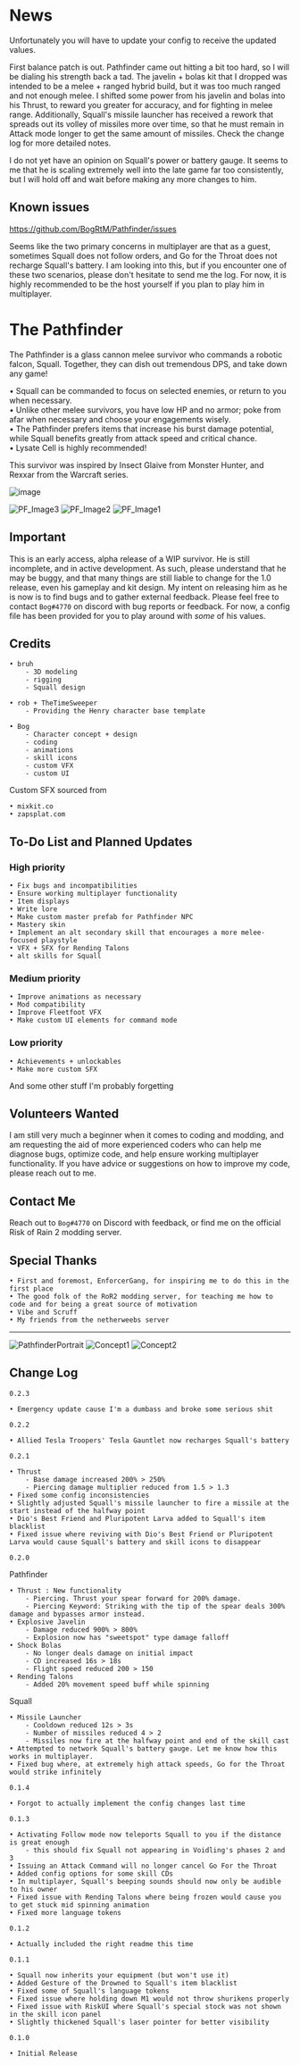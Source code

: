 # News
Unfortunately you will have to update your config to receive the updated values.

First balance patch is out. Pathfinder came out hitting a bit too hard, so I will be dialing his strength back a tad. The javelin + bolas kit that I dropped was intended to be a melee + ranged hybrid build, but it was too much ranged and not enough melee. I shifted some power from his javelin and bolas into his Thrust, to reward you greater for accuracy, and for fighting in melee range. Additionally, Squall's missile launcher has received a rework that spreads out its volley of missiles more over time, so that he must remain in Attack mode longer to get the same amount of missiles. Check the change log for more detailed notes.

I do not yet have an opinion on Squall's power or battery gauge. It seems to me that he is scaling extremely well into the late game far too consistently, but I will hold off and wait before making any more changes to him.

## Known issues
https://github.com/BogRtM/Pathfinder/issues

Seems like the two primary concerns in multiplayer are that as a guest, sometimes Squall does not follow orders, and Go for the Throat does not recharge Squall's battery. I am looking into this, but if you encounter one of these two scenarios, please don't hesitate to send me the log. For now, it is highly recommended to be the host yourself if you plan to play him in multiplayer.

# The Pathfinder 
The Pathfinder is a glass cannon melee survivor who commands a robotic falcon, Squall. Together, they can dish out tremendous DPS, and take down any game!

• Squall can be commanded to focus on selected enemies, or return to you when necessary.<br/>
• Unlike other melee survivors, you have low HP and no armor; poke from afar when necessary and choose your engagements wisely.<br/>
• The Pathfinder prefers items that increase his burst damage potential, while Squall benefits greatly from attack speed and critical chance.<br/>
• Lysate Cell is highly recommended!

This survivor was inspired by Insect Glaive from Monster Hunter, and Rexxar from the Warcraft series.

![image](https://user-images.githubusercontent.com/55299061/182016018-01f87dca-f87a-4b41-a582-06d1b4d28c5b.png)

![PF_Image3](https://user-images.githubusercontent.com/55299061/181102681-2d86e7df-3009-4755-83aa-750fe811c9e6.png)
![PF_Image2](https://user-images.githubusercontent.com/55299061/181102712-5d287fe8-1e36-4504-b19c-397af44fa6a2.png)
![PF_Image1](https://user-images.githubusercontent.com/55299061/181102728-f211865b-aee2-4930-82af-c6302d006d23.png)

## Important
This is an early access, alpha release of a WIP survivor. He is still incomplete, and in active development. As such, please understand that he may be buggy, and that many things are still liable to change for the 1.0 release, even his gameplay and kit design. My intent on releasing him as he is now is to find bugs and to gather external feedback. Please feel free to contact `Bog#4770` on discord with bug reports or feedback. For now, a config file has been provided for you to play around with *some* of his values.

## Credits
```
• bruh
    - 3D modeling
    - rigging
    - Squall design
    
• rob + TheTimeSweeper
    - Providing the Henry character base template
    
• Bog
    - Character concept + design
    - coding
    - animations
    - skill icons
    - custom VFX
    - custom UI
```
Custom SFX sourced from
```
• mixkit.co
• zapsplat.com
```

## To-Do List and Planned Updates
### High priority
```
• Fix bugs and incompatibilities
• Ensure working multiplayer functionality
• Item displays
• Write lore
• Make custom master prefab for Pathfinder NPC
• Mastery skin
• Implement an alt secondary skill that encourages a more melee-focused playstyle
• VFX + SFX for Rending Talons
• alt skills for Squall
```
### Medium priority
```
• Improve animations as necessary
• Mod compatibility
• Improve Fleetfoot VFX
• Make custom UI elements for command mode
```
### Low priority
```
• Achievements + unlockables
• Make more custom SFX
```
And some other stuff I'm probably forgetting

## Volunteers Wanted
I am still very much a beginner when it comes to coding and modding, and am requesting the aid of more experienced coders who can help me diagnose bugs, optimize code, and help ensure working multiplayer functionality. If you have advice or suggestions on how to improve my code, please reach out to me.

## Contact Me
Reach out to `Bog#4770` on Discord with feedback, or find me on the official Risk of Rain 2 modding server.

## Special Thanks
```
• First and foremost, EnforcerGang, for inspiring me to do this in the first place
• The good folk of the RoR2 modding server, for teaching me how to code and for being a great source of motivation
• Vibe and Scruff
• My friends from the netherweebs server
```
----
![PathfinderPortrait](https://user-images.githubusercontent.com/55299061/181103931-0f2a2d6a-53fd-4346-929c-1210799c735b.png)
![Concept1](https://user-images.githubusercontent.com/55299061/181116317-8ae8084a-a07a-42b5-8508-ad3ecd54b14f.png)
![Concept2](https://user-images.githubusercontent.com/55299061/181116345-9c446691-d1a0-43c0-93b4-ba81e9415dbc.png)

## Change Log
`0.2.3`
```
• Emergency update cause I'm a dumbass and broke some serious shit
```
`0.2.2`
```
• Allied Tesla Troopers' Tesla Gauntlet now recharges Squall's battery
```
`0.2.1`
```
• Thrust
    - Base damage increased 200% > 250%
    - Piercing damage multiplier reduced from 1.5 > 1.3
• Fixed some config inconsistencies
• Slightly adjusted Squall's missile launcher to fire a missile at the start instead of the halfway point
• Dio's Best Friend and Pluripotent Larva added to Squall's item blacklist
• Fixed issue where reviving with Dio's Best Friend or Pluripotent Larva would cause Squall's battery and skill icons to disappear
```
`0.2.0`

Pathfinder
```
• Thrust : New functionality
    - Piercing. Thrust your spear forward for 200% damage.
    - Piercing Keyword: Striking with the tip of the spear deals 300% damage and bypasses armor instead.
• Explosive Javelin
    - Damage reduced 900% > 800%
    - Explosion now has "sweetspot" type damage falloff
• Shock Bolas
    - No longer deals damage on initial impact
    - CD increased 16s > 18s
    - Flight speed reduced 200 > 150
• Rending Talons
    - Added 20% movement speed buff while spinning
```
Squall
```
• Missile Launcher
    - Cooldown reduced 12s > 3s
    - Number of missiles reduced 4 > 2
    - Missiles now fire at the halfway point and end of the skill cast
• Attempted to network Squall's battery gauge. Let me know how this works in multiplayer.
• Fixed bug where, at extremely high attack speeds, Go for the Throat would strike infinitely
```
`0.1.4`
```
• Forgot to actually implement the config changes last time
```

`0.1.3`
```
• Activating Follow mode now teleports Squall to you if the distance is great enough
    - this should fix Squall not appearing in Voidling's phases 2 and 3
• Issuing an Attack Command will no longer cancel Go For the Throat
• Added config options for some skill CDs
• In multiplayer, Squall's beeping sounds should now only be audible to his owner
• Fixed issue with Rending Talons where being frozen would cause you to get stuck mid spinning animation
• Fixed more language tokens
```

`0.1.2`
```
• Actually included the right readme this time
```

`0.1.1`
```
• Squall now inherits your equipment (but won't use it)
• Added Gesture of the Drowned to Squall's item blacklist
• Fixed some of Squall's language tokens
• Fixed issue where holding down M1 would not throw shurikens properly
• Fixed issue with RiskUI where Squall's special stock was not shown in the skill icon panel
• Slightly thickened Squall's laser pointer for better visibility
```

`0.1.0`
```
• Initial Release
```
